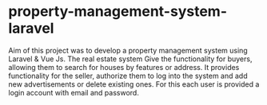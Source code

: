 # property-management-system-laravel
Aim of this project was to develop a property management system using Laravel &amp; Vue Js. The real estate system Give the functionality for buyers, allowing them to search for houses by features or address. It provides functionality for the seller, authorize them to log into the system and add new advertisements or delete existing ones. For this each user is provided a login account with email and password.
